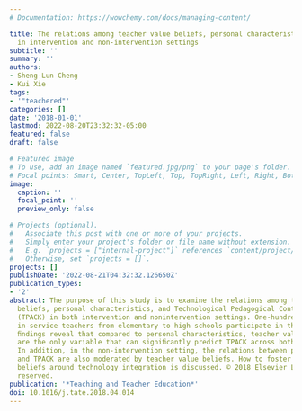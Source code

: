 ```yaml
---
# Documentation: https://wowchemy.com/docs/managing-content/

title: The relations among teacher value beliefs, personal characteristics, and TPACK
  in intervention and non-intervention settings
subtitle: ''
summary: ''
authors:
- Sheng-Lun Cheng
- Kui Xie
tags:
- '"teachered"'
categories: []
date: '2018-01-01'
lastmod: 2022-08-20T23:32:32-05:00
featured: false
draft: false

# Featured image
# To use, add an image named `featured.jpg/png` to your page's folder.
# Focal points: Smart, Center, TopLeft, Top, TopRight, Left, Right, BottomLeft, Bottom, BottomRight.
image:
  caption: ''
  focal_point: ''
  preview_only: false

# Projects (optional).
#   Associate this post with one or more of your projects.
#   Simply enter your project's folder or file name without extension.
#   E.g. `projects = ["internal-project"]` references `content/project/deep-learning/index.md`.
#   Otherwise, set `projects = []`.
projects: []
publishDate: '2022-08-21T04:32:32.126650Z'
publication_types:
- '2'
abstract: The purpose of this study is to examine the relations among teacher value
  beliefs, personal characteristics, and Technological Pedagogical Content Knowledge
  (TPACK) in both intervention and nonintervention settings. One-hundred and nine
  in-service teachers from elementary to high schools participate in this study. Our
  ﬁndings reveal that compared to personal characteristics, teacher value beliefs
  are the only variable that can signiﬁcantly predict TPACK across both settings.
  In addition, in the non-intervention setting, the relations between personal characteristics
  and TPACK are also moderated by teacher value beliefs. How to foster teacher value
  beliefs around technology integration is discussed. © 2018 Elsevier Ltd. All rights
  reserved.
publication: '*Teaching and Teacher Education*'
doi: 10.1016/j.tate.2018.04.014
---
```

